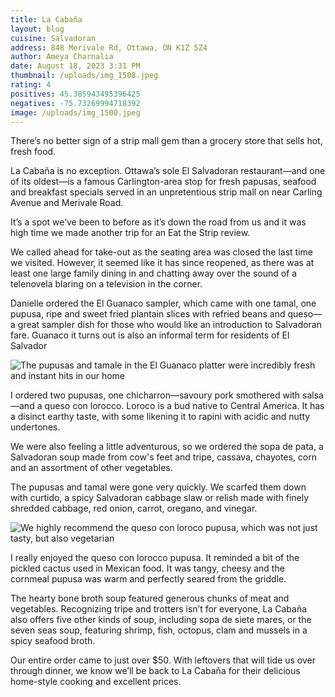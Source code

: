 ```yaml
---
title: La Cabaña
layout: blog
cuisine: Salvadoran
address: 848 Merivale Rd, Ottawa, ON K1Z 5Z4
author: Ameya Charnalia
date: August 18, 2023 3:31 PM
thumbnail: /uploads/img_1508.jpeg
rating: 4
positives: 45.385943495396425
negatives: -75.73269994718392
image: /uploads/img_1500.jpeg
---
```

There’s no better sign of a strip mall gem than a grocery store that sells hot, fresh food.

La Cabaña is no exception. Ottawa’s sole El Salvadoran restaurant—and one of its oldest—is a famous Carlington-area stop for fresh papusas, seafood and breakfast specials served in an unpretentious strip mall on near Carling Avenue and Merivale Road.

It’s a spot we’ve been to before as it’s down the road from us and it was high time we made another trip for an Eat the Strip review.

We called ahead for take-out as the seating area was closed the last time we visited. However, it seemed like it has since reopened, as there was at least one large family dining in and chatting away over the sound of a telenovela blaring on a television in the corner.

Danielle ordered the El Guanaco sampler, which came with one tamal, one pupusa, ripe and sweet fried plantain slices with refried beans and queso—a great sampler dish for those who would like an introduction to Salvadoran fare. Guanaco it turns out is also an informal term for residents of El Salvador

![The pupusas and tamale in the El Guanaco platter were incredibly fresh and instant hits in our home](/uploads/img_1510.jpeg "El Guanaco")

I ordered two pupusas, one chicharron—savoury pork smothered with salsa—and a queso con lorocco. Loroco is a bud native to Central America. It has a disinct earthy taste, with some likening it to rapini with acidic and nutty undertones.

We were also feeling a little adventurous, so we ordered the sopa de pata, a Salvadoran soup made from cow's feet and tripe, cassava, chayotes, corn and an assortment of other vegetables.

The pupusas and tamal were gone very quickly. We scarfed them down with curtido, a spicy Salvadoran cabbage slaw or relish made with finely shredded cabbage, red onion, carrot, oregano, and vinegar.

![We highly recommend the queso con loroco pupusa, which was not just tasty, but also vegetarian](/uploads/img_1508.jpeg "Queso con lorocco pupusa")

I really enjoyed the queso con lorocco pupusa. It reminded a bit of the pickled cactus used in Mexican food. It was tangy, cheesy and the cornmeal pupusa was warm and perfectly seared from the griddle.

The hearty bone broth soup featured generous chunks of meat and vegetables. Recognizing tripe and trotters isn’t for everyone, La Cabaña also offers five other kinds of soup, including sopa de siete mares, or the seven seas soup, featuring shrimp, fish, octopus, clam and mussels in a spicy seafood broth.

Our entire order came to just over $50. With leftovers that will tide us over through dinner, we know we’ll be back to La Cabaña for their delicious home-style cooking and excellent prices.